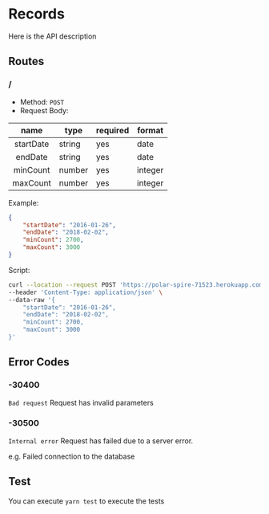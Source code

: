 # Records

Here is the API description

## Routes

### /

- Method: `POST`
- Request Body:

| name | type | required | format|
|:-:|---|---|---|
|startDate | string | yes | date|
|endDate | string | yes | date|
|minCount | number | yes | integer|
|maxCount | number | yes | integer|

Example:

```json
{
    "startDate": "2016-01-26",
    "endDate": "2018-02-02",
    "minCount": 2700,
    "maxCount": 3000
}
```

Script:

```bash
curl --location --request POST 'https://polar-spire-71523.herokuapp.com/' \
--header 'Content-Type: application/json' \
--data-raw '{
    "startDate": "2016-01-26",
    "endDate": "2018-02-02",
    "minCount": 2700,
    "maxCount": 3000
}'
```

## Error Codes

### -30400

`Bad request`
Request has invalid parameters

### -30500

`Internal error`
Request has failed due to a server error.

e.g. Failed connection to the database

## Test

You can execute `yarn test` to execute the tests